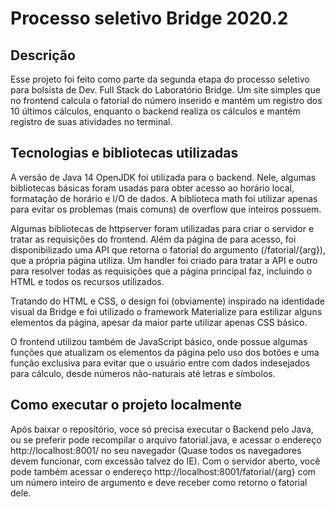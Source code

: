 # Processo seletivo Bridge 2020.2

## Descrição

Esse projeto foi feito como parte da segunda etapa do processo seletivo para bolsista de Dev. Full Stack do Laboratório Bridge. Um site simples que no frontend calcula o fatorial do número inserido e mantém um registro dos 10 últimos cálculos, enquanto o backend realiza os cálculos e mantém registro de suas atividades no terminal.
  
## Tecnologias e bibliotecas utilizadas

A versão de Java 14 OpenJDK foi utilizada para o backend. Nele, algumas bibliotecas básicas foram usadas para obter acesso ao horário local, formatação de horário e I/O de dados. A biblioteca math foi utilizar apenas para evitar os problemas (mais comuns) de overflow que inteiros possuem.

Algumas bibliotecas de httpserver foram utilizadas para criar o servidor e tratar as requisições do frontend. Além da página de para acesso, foi disponibilizado uma API que retorna o fatorial do argumento (/fatorial/{arg}), que a própria página utiliza. Um handler foi criado para tratar a API e outro para resolver todas as requisições que a página principal faz, incluindo o HTML e todos os recursos utilizados.

Tratando do HTML e CSS, o design foi (obviamente) inspirado na identidade visual da Bridge e foi utilizado o framework Materialize para estilizar alguns elementos da página, apesar da maior parte utilizar apenas CSS básico.

O frontend utilizou também de JavaScript básico, onde possue algumas funções que atualizam os elementos da página pelo uso dos botões e uma função exclusiva para evitar que o usuário entre com dados indesejados para cálculo, desde números não-naturais até letras e símbolos.
  
## Como executar o projeto localmente

Após baixar o reposítório, voce só precisa executar o Backend pelo Java, ou se preferir pode recompilar o arquivo fatorial.java, e acessar o endereço http://localhost:8001/ no seu navegador (Quase todos os navegadores devem funcionar, com excessão talvez do IE). Com o servidor aberto, você pode também acessar o endereço http://localhost:8001/fatorial/{arg} com um número inteiro de argumento e deve receber como retorno o fatorial dele.
